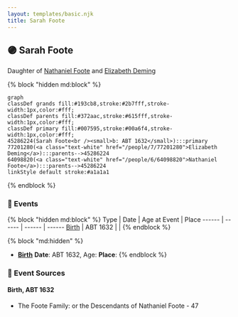 ```yaml
---
layout: templates/basic.njk
title: Sarah Foote
---
```

## 🟣 Sarah Foote

Daughter of [Nathaniel Foote](/people/6/64098820) and [Elizabeth Deming](/people/7/77201280)

{% block "hidden md:block" %}
```mermaid
graph
classDef grands fill:#193cb8,stroke:#2b7fff,stroke-width:1px,color:#fff;
classDef parents fill:#372aac,stroke:#615fff,stroke-width:1px,color:#fff;
classDef primary fill:#007595,stroke:#00a6f4,stroke-width:1px,color:#fff;
45286224(Sarah Foote<br /><small>b: ABT 1632</small>):::primary
77201280(<a class="text-white" href="/people/7/77201280">Elizabeth Deming</a>):::parents-->45286224
64098820(<a class="text-white" href="/people/6/64098820">Nathaniel Foote</a>):::parents-->45286224
linkStyle default stroke:#a1a1a1
```
{% endblock %}

### 📆 Events

{% block "hidden md:block" %}
Type | Date | Age at Event | Place
------ | ------ | ------ | ------
[Birth](#event-event-2) | ABT 1632 |  |
{% endblock %}

{% block "md:hidden" %}
- **[Birth](#event-event-2)**
**Date**: ABT 1632, Age:
**Place**:
{% endblock %}

### 📰 Event Sources

#### <a id="event-event-2"></a> Birth, ABT 1632
* The Foote Family: or the Descendants of Nathaniel Foote  - 47
